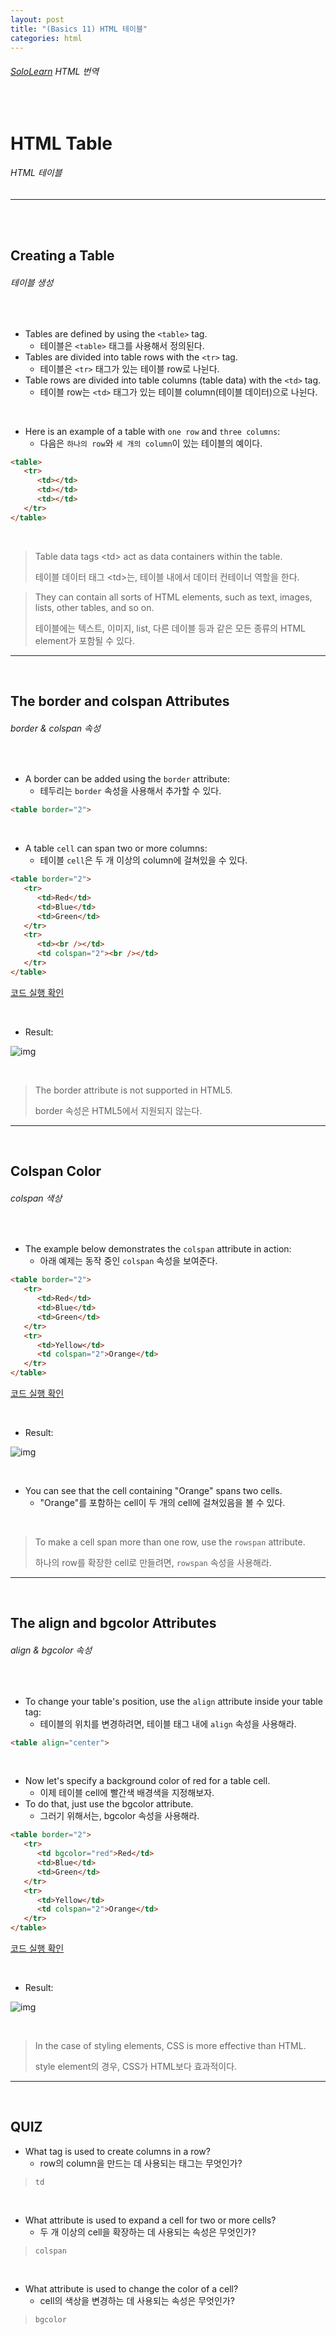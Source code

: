 ```yaml
---
layout: post
title: "(Basics 11) HTML 테이블"
categories: html
---
```


###### [SoloLearn](https://www.sololearn.com/) HTML 번역

<br>

# HTML Table

###### HTML 테이블

------

<br>

<br>

## Creating a Table

###### 테이블 생성

<br>

- Tables are defined by using the `<table>` tag.
  - 테이블은 `<table>` 태그를 사용해서 정의된다.
- Tables are divided into table rows with the `<tr>` tag.
  - 테이블은 `<tr>` 태그가 있는 테이블 row로 나뉜다.
- Table rows are divided into table columns (table data) with the `<td>` tag.
  - 테이블 row는 `<td>` 태그가 있는 테이블 column(테이블 데이터)으로 나뉜다.

<br>

- Here is an example of a table with `one row` and `three columns`:
  - 다음은 `하나의 row`와 `세 개의 column`이 있는 테이블의 예이다.

```html
<table>
   <tr>
      <td></td>
      <td></td>
      <td></td>
   </tr>
</table>
```

<br>

> Table data tags \<td> act as data containers within the table.
>
> 테이블 데이터 태그 \<td>는, 테이블 내에서 데이터 컨테이너 역할을 한다.

> They can contain all sorts of HTML elements, such as text, images, lists, other tables, and so on.
>
> 테이블에는 텍스트, 이미지, list, 다른 데이블 등과 같은 모든 종류의 HTML element가 포함될 수 있다.

------

<br>

## The border and colspan Attributes

###### border & colspan 속성

<br>

- A border can be added using the `border` attribute:
  - 테두리는 `border` 속성을 사용해서 추가할 수 있다.

```html
<table border="2">
```

<br>

- A table `cell` can span two or more columns:
  - 테이블 `cell`은 두 개 이상의 column에 걸쳐있을 수 있다.

```html
<table border="2">
   <tr>
      <td>Red</td>
      <td>Blue</td>
      <td>Green</td>
   </tr>
   <tr>
      <td><br /></td>
      <td colspan="2"><br /></td>
   </tr>
</table>
```

[코드 실행 확인](https://code.sololearn.com/27/#html)

<br>

- Result:

![img](/assets/img/html-sololearn-basics-11-01.jpeg)

<br>

> The border attribute is not supported in HTML5.
>
> border 속성은 HTML5에서 지원되지 않는다.

------

<br>

## Colspan Color

###### colspan 색상

<br>

- The example below demonstrates the `colspan` attribute in action:
  - 아래 예제는 동작 중인 `colspan` 속성을 보여준다.

```html
<table border="2">
   <tr>
      <td>Red</td>
      <td>Blue</td>
      <td>Green</td>
   </tr>
   <tr>
      <td>Yellow</td>
      <td colspan="2">Orange</td>
   </tr>
</table>
```

[코드 실행 확인](https://code.sololearn.com/28/#html)

<br>

- Result:

![img](/assets/img/html-sololearn-basics-11-02.jpeg)

<br>

- You can see that the cell containing "Orange" spans two cells.
  - "Orange"를 포함하는 cell이 두 개의 cell에 걸쳐있음을 볼 수 있다.

<br>

> To make a cell span more than one row, use the `rowspan` attribute.
>
> 하나의 row를 확장한 cell로 만들려면, `rowspan` 속성을 사용해라.

------

<br>

## The align and bgcolor Attributes

###### align & bgcolor 속성

<br>

- To change your table's position, use the `align` attribute inside your table tag:
  - 테이블의 위치를 변경하려면, 테이블 태그 내에 `align` 속성을 사용해라.

```html
<table align="center">
```

<br>

- Now let's specify a background color of red for a table cell.
  - 이제 테이블 cell에 빨간색 배경색을 지정해보자.
- To do that, just use the bgcolor attribute.
  - 그러기 위해서는, bgcolor 속성을 사용해라.

```html
<table border="2">
   <tr>
      <td bgcolor="red">Red</td>
      <td>Blue</td>
      <td>Green</td>
   </tr>
   <tr>
      <td>Yellow</td>
      <td colspan="2">Orange</td>
   </tr>
</table>
```

[코드 실행 확인](https://code.sololearn.com/29/#html)

<br>

- Result:

![img](/assets/img/html-sololearn-basics-11-03.jpeg)

<br>

> In the case of styling elements, CSS is more effective than HTML.
>
> style element의 경우, CSS가 HTML보다 효과적이다.

------

<br>

## QUIZ

- What tag is used to create columns in a row?
  - row의 column을 만드는 데 사용되는 태그는 무엇인가?

> `td`

<br>

- What attribute is used to expand a cell for two or more cells?
  - 두 개 이상의 cell을 확장하는 데 사용되는 속성은 무엇인가?

> `colspan`

<br>

- What attribute is used to change the color of a cell?
  - cell의 색상을 변경하는 데 사용되는 속성은 무엇인가?

> `bgcolor`

<br>
